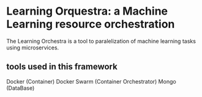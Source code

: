 # Learning Orquestra: a Machine Learning resource orchestration

The Learning Orchestra is a tool to paralelization of machine learning tasks using microservices.

## tools used in this framework

Docker (Container)
Docker Swarm (Container Orchestrator)
Mongo (DataBase)